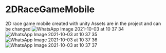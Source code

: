 # 2DRaceGameMobile
2D race game mobile created with unity
Assets are in the project and can be changed
![WhatsApp Image 2021-10-03 at 10 37 34](https://user-images.githubusercontent.com/81526722/137580277-29c23d6c-5b22-447a-9cb9-57aedd801796.jpeg)
![WhatsApp Image 2021-10-03 at 10 37 35](https://user-images.githubusercontent.com/81526722/137580279-e3f6d7ec-0773-4d58-9e13-30fee385c452.jpeg)
![WhatsApp Image 2021-10-03 at 10 37 36](https://user-images.githubusercontent.com/81526722/137580280-23345d25-ba30-4c97-9094-5179960ae8dd.jpeg)
![WhatsApp Image 2021-10-03 at 10 37 37](https://user-images.githubusercontent.com/81526722/137580284-30778b9f-1391-411a-b4b4-6c1d5302df89.jpeg)
